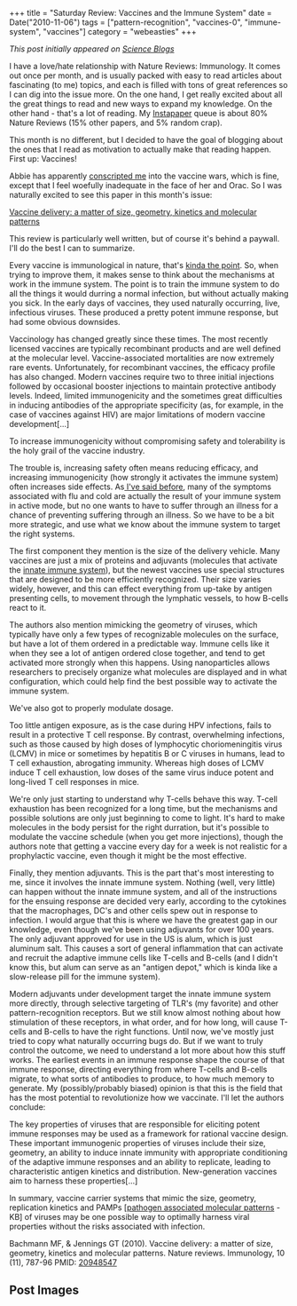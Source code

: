 +++
title = "Saturday Review: Vaccines and the Immune System"
date = Date("2010-11-06")
tags = ["pattern-recognition", "vaccines-0", "immune-system", "vaccines"]
category = "webeasties"
+++

_This post initially appeared on [Science Blogs](http://scienceblogs.com/webeasties)_

I have a love/hate relationship with Nature Reviews: Immunology. It comes out once per month, and is usually packed with easy to read articles about fascinating (to me) topics, and each is filled with tons of great references so I can dig into the issue more. On the one hand, I get really excited about all the great things to read and new ways to expand my knowledge. On the other hand - that's a lot of reading. My [Instapaper](http://goo.gl/uCh8J) queue is about 80% Nature Reviews (15% other papers, and 5% random crap).

This month is no different, but I decided to have the goal of blogging about the ones that I read as motivation to actually make that reading happen. First up: Vaccines!

Abbie has apparently [conscripted me](http://scienceblogs.com/erv/2010/11/yay_we_beasties.php) into the vaccine wars, which is fine, except that I feel woefully inadequate in the face of her and Orac. So I was naturally excited to see this paper in this month's issue:

[Vaccine delivery: a matter of size, geometry, kinetics and molecular patterns](http://www.nature.com/nri/journal/v10/n11/full/nri2868.html)

This review is particularly well written, but of course it's behind a paywall. I'll do the best I can to summarize.

Every vaccine is immunological in nature, that's [kinda the point](http://scienceblogs.com/webeasties/2010/11/immune_response_from_start_to.php). So, when trying to improve them, it makes sense to think about the mechanisms at work in the immune system. The point is to train the immune system to do all the things it would durring a normal infection, but without actually making you sick. In the early days of vaccines, they used naturally occurring, live, infectious viruses. These produced a pretty potent immune response, but had some obvious downsides.

Vaccinology has changed greatly since these times. The most recently licensed vaccines are typically recombinant products and are well defined at the molecular level. Vaccine-associated mortalities are now extremely rare events. Unfortunately, for recombinant vaccines, the efficacy profile has also changed. Modern vaccines require two to three initial injections followed by occasional booster injections to maintain protective antibody levels. Indeed, limited immunogenicity and the sometimes great difficulties in inducing antibodies of the appropriate specificity (as, for example, in the case of vaccines against HIV) are major limitations of modern vaccine development[...]

To increase immunogenicity without compromising safety and tolerability is the holy grail of the vaccine industry.

The trouble is, increasing safety often means reducing efficacy, and increasing immunogenicity (how strongly it activates the immune system) often increases side effects. As[ I've said before](http://scienceblogs.com/webeasties/2010/11/immune_response_from_start_to_2.php), many of the symptoms associated with flu and cold are actually the result of your immune system in active mode, but no one wants to have to suffer through an illness for a chance of preventing suffering through an illness. So we have to be a bit more strategic, and use what we know about the immune system to target the right systems.

The first component they mention is the size of the delivery vehicle. Many vaccines are just a mix of proteins and adjuvants (molecules that activate the [innate immune system](http://scienceblogs.com/webeasties/2010/11/immune_response_from_start_to_1.php)), but the newest vaccines use special structures that are designed to be more efficiently recognized. Their size varies widely, however, and this can effect everything from up-take by antigen presenting cells, to movement through the lymphatic vessels, to how B-cells react to it.

The authors also mention mimicking the geometry of viruses, which typically have only a few types of recognizable molecules on the surface, but have a lot of them ordered in a predictable way. Immune cells like it when they see a lot of antigen ordered close together, and tend to get activated more strongly when this happens. Using nanoparticles allows researchers to precisely organize what molecules are displayed and in what configuration, which could help find the best possible way to activate the immune system.

We've also got to properly modulate dosage.

Too little antigen exposure, as is the case during HPV infections, fails to result in a protective T cell response. By contrast, overwhelming infections, such as those caused by high doses of lymphocytic choriomeningitis virus (LCMV) in mice or sometimes by hepatitis B or C viruses in humans, lead to T cell exhaustion, abrogating immunity. Whereas high doses of LCMV induce T cell exhaustion, low doses of the same virus induce potent and long-lived T cell responses in mice.

We're only just starting to understand why T-cells behave this way. T-cell exhaustion has been recognized for a long time, but the mechanisms and possible solutions are only just beginning to come to light. It's hard to make molecules in the body persist for the right durration, but it's possible to modulate the vaccine schedule (when you get more injections), though the authors note that getting a vaccine every day for a week is not realistic for a prophylactic vaccine, even though it might be the most effective.

Finally, they mention adjuvants. This is the part that's most interesting to me, since it involves the innate immune system. Nothing (well, very little) can happen without the innate immune system, and all of the instructions for the ensuing response are decided very early, according to the cytokines that the macrophages, DC's and other cells spew out in response to infection. I would argue that this is where we have the greatest gap in our knowledge, even though we've been using adjuvants for over 100 years. The only adjuvant approved for use in the US is alum, which is just aluminum salt. This causes a sort of general inflammation that can activate and recruit the adaptive immune cells like T-cells and B-cells (and I didn't know this, but alum can  serve as an "antigen depot," which is kinda like a slow-release pill for the immune system).

Modern adjuvants under development target the innate immune system more directly, through selective targeting of TLR's (my favorite) and other pattern-recognition receptors. But we still know almost nothing about how stimulation of these receptors, in what order, and for how long, will cause T-cells and B-cells to have the right functions. Until now, we've mostly just tried to copy what naturally occurring bugs do. But if we want to truly control the outcome, we need to understand a lot more about how this stuff works. The earliest events in an immune response shape the course of that immune response, directing everything from where T-cells and B-cells migrate, to what sorts of antibodies to produce, to how much memory to generate. My (possibly/probably biased) opinion is that this is the field that has the most potential to revolutionize how we vaccinate. 
I'll let the authors conclude:

The key properties of viruses that are responsible for eliciting potent immune responses may be used as a framework for rational vaccine design. These important immunogenic properties of viruses include their size, geometry, an ability to induce innate immunity with appropriate conditioning of the adaptive immune responses and an ability to replicate, leading to characteristic antigen kinetics and distribution. New-generation vaccines aim to harness these properties[...]

In summary, vaccine carrier systems that mimic the size, geometry, replication kinetics and PAMPs [[pathogen associated molecular patterns](http://goo.gl/jD4iJ) - KB] of viruses may be one possible way to optimally harness viral properties without the risks associated with infection.

Bachmann MF, & Jennings GT (2010). Vaccine delivery: a matter of size, geometry, kinetics and molecular patterns. Nature reviews. Immunology, 10 (11), 787-96 PMID: [20948547](review)

      
  

 ## Post Images


